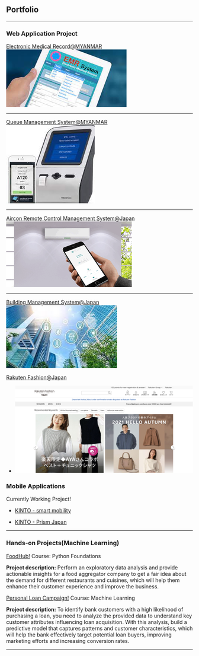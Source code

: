## Portfolio

---

### Web Application Project

[Electronic Medical Record@MYANMAR](/emr_page)
<img src="images/EMR.jpeg?raw=true"/>

---
[Queue Management System@MYANMAR](/qms_page) <!--(/pdf/sample_presentation.pdf)-->
<img src="images/QMS.jpeg?raw=true"/>

---
[Aircon Remote Control Management System@Japan](/aircon_page)
<img src="images/aircon_remoteS.gif?raw=true"/>

---

[Building Management System@Japan](/building_page)
<img src="images/BMS2.jpeg?raw=true"/>

[Rakuten Fashion@Japan](https://brandavenue.rakuten.co.jp/)
- <img src="images/RF_fashion.png?raw=true"/>

### Mobile Applications
Currently Working Project!
- [KINTO - smart mobility](https://play.google.com/store/apps/details?id=com.kinto.kintoglobal&hl=en_US&gl=US)

- [KINTO - Prism Japan](https://ppap.kinto-jp.com/)


---
### Hands-on Projects(Machine Learning)
[FoodHub!](https://drive.google.com/file/d/1bc3AIDT-jgql4AE9ZFDAF8z3mo8eSgvJ/view?usp=drive_link)
Course: Python Foundations

**Project description:** 
Perform an exploratory data analysis and provide actionable insights for a food aggregator company to get a fair idea about the demand for different restaurants and cuisines, which will help them enhance their customer experience and improve the business.

[Personal Loan Campaign!](https://drive.google.com/file/d/1MmviQZuo2I2uvz-pXR4Zc3XXe6iFyxKz/view?usp=drive_link)
Course: Machine Learning

**Project description:** 
To identify bank customers with a high likelihood of purchasing a loan, you need to analyze the provided data to understand key customer attributes influencing loan acquisition. With this analysis, build a predictive model that captures patterns and customer characteristics, which will help the bank effectively target potential loan buyers, improving marketing efforts and increasing conversion rates.











---
<!-- <p style="font-size:11px">Page template forked from <a href="https://github.com/evanca/quick-portfolio">evanca</a></p>-->
<!-- Remove above link if you don't want to attibute -->
